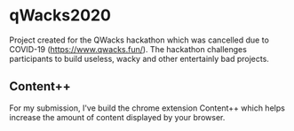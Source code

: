 # qWacks2020
Project created for the QWacks hackathon which was cancelled due to COVID-19 (https://www.qwacks.fun/).  The hackathon challenges participants to build useless, wacky and other entertainly bad projects. 

## Content++
For my submission, I've build the chrome extension Content++ which helps increase the amount of content displayed by your browser. 


